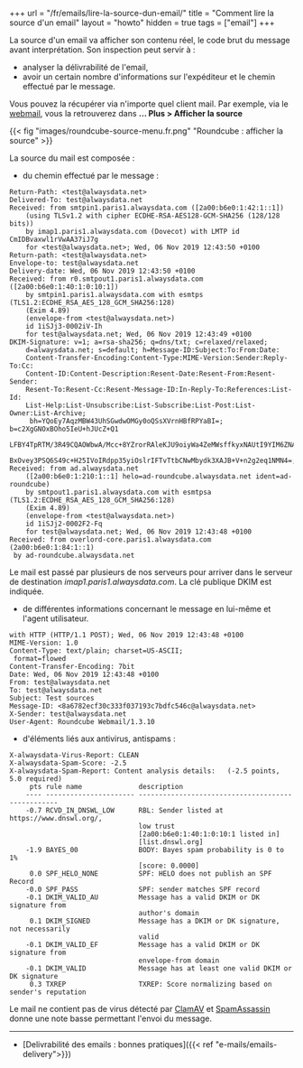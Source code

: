 +++
url = "/fr/emails/lire-la-source-dun-email/"
title = "Comment lire la source d'un email"
layout = "howto"
hidden = true
tags = ["email"]
+++

La source d'un email va afficher son contenu réel, le code brut du message avant interprétation. Son inspection peut servir à :

- analyser la délivrabilité de l'email,
- avoir un certain nombre d'informations sur l'expéditeur et le chemin effectué par le message.

Vous pouvez la récupérer via n'importe quel client mail. Par exemple, via le [webmail](https://webmail.alwaysdata.com), vous la retrouverez dans **... Plus > Afficher la source**

{{< fig "images/roundcube-source-menu.fr.png" "Roundcube : afficher la source" >}}

La source du mail est composée :

- du chemin effectué par le message :

```
Return-Path: <test@alwaysdata.net>
Delivered-To: test@alwaysdata.net
Received: from smtpin1.paris1.alwaysdata.com ([2a00:b6e0:1:42:1::1])
	(using TLSv1.2 with cipher ECDHE-RSA-AES128-GCM-SHA256 (128/128 bits))
	by imap1.paris1.alwaysdata.com (Dovecot) with LMTP id CmIDBvaxwl1rVwAA37iJ7g
	for <test@alwaysdata.net>; Wed, 06 Nov 2019 12:43:50 +0100
Return-path: <test@alwaysdata.net>
Envelope-to: test@alwaysdata.net
Delivery-date: Wed, 06 Nov 2019 12:43:50 +0100
Received: from r0.smtpout1.paris1.alwaysdata.com ([2a00:b6e0:1:40:1:0:10:1])
	by smtpin1.paris1.alwaysdata.com with esmtps (TLS1.2:ECDHE_RSA_AES_128_GCM_SHA256:128)
	(Exim 4.89)
	(envelope-from <test@alwaysdata.net>)
	id 1iSJj3-0002iV-Ih
	for test@alwaysdata.net; Wed, 06 Nov 2019 12:43:49 +0100
DKIM-Signature: v=1; a=rsa-sha256; q=dns/txt; c=relaxed/relaxed;
	d=alwaysdata.net; s=default; h=Message-ID:Subject:To:From:Date:
	Content-Transfer-Encoding:Content-Type:MIME-Version:Sender:Reply-To:Cc:
	Content-ID:Content-Description:Resent-Date:Resent-From:Resent-Sender:
	Resent-To:Resent-Cc:Resent-Message-ID:In-Reply-To:References:List-Id:
	List-Help:List-Unsubscribe:List-Subscribe:List-Post:List-Owner:List-Archive;
	 bh=YQoEy7AqzMBW43UhSGwdwOMGy0oQSsXVrnHBfRPYaBI=; b=c2XgGNOxBOho5IeU+hJUcZ+Q1
	LFBY4TpRTM/3R49CQAOWbwA/Mcc+8YZrorRAleKJU9oiyWa4ZeMWsffkyxNAUtI9YIM6ZNAsTIQBB
	BxOvey3PSQ6S49c+H25IVoIRdpp35yiOslrIFTvTtbCNwMbydk3XAJB+V+n2g2eq1NMN4=;
Received: from ad.alwaysdata.net
	([2a00:b6e0:1:210:1::1] helo=ad-roundcube.alwaysdata.net ident=ad-roundcube)
	by smtpout1.paris1.alwaysdata.com with esmtpsa (TLS1.2:ECDHE_RSA_AES_128_GCM_SHA256:128)
	(Exim 4.89)
	(envelope-from <test@alwaysdata.net>)
	id 1iSJj2-0002F2-Fq
	for test@alwaysdata.net; Wed, 06 Nov 2019 12:43:48 +0100
Received: from overlord-core.paris1.alwaysdata.com (2a00:b6e0:1:84:1::1)
 by ad-roundcube.alwaysdata.net
```

Le mail est passé par plusieurs de nos serveurs pour arriver dans le serveur de destination _imap1.paris1.alwaysdata.com_. La clé publique DKIM est indiquée.

- de différentes informations concernant le message en lui-même et l'agent utilisateur.

```̀
with HTTP (HTTP/1.1 POST); Wed, 06 Nov 2019 12:43:48 +0100
MIME-Version: 1.0
Content-Type: text/plain; charset=US-ASCII;
 format=flowed
Content-Transfer-Encoding: 7bit
Date: Wed, 06 Nov 2019 12:43:48 +0100
From: test@alwaysdata.net
To: test@alwaysdata.net
Subject: Test sources
Message-ID: <8a6782ecf30c333f037193c7bdfc546c@alwaysdata.net>
X-Sender: test@alwaysdata.net
User-Agent: Roundcube Webmail/1.3.10
```

- d'éléments liés aux antivirus, antispams :

```
X-alwaysdata-Virus-Report: CLEAN
X-alwaysdata-Spam-Score: -2.5
X-alwaysdata-Spam-Report: Content analysis details:   (-2.5 points, 5.0 required)
	 pts rule name              description
	---- ---------------------- --------------------------------------------------
	-0.7 RCVD_IN_DNSWL_LOW      RBL: Sender listed at https://www.dnswl.org/,
	                            low trust
	                            [2a00:b6e0:1:40:1:0:10:1 listed in]
	                            [list.dnswl.org]
	-1.9 BAYES_00               BODY: Bayes spam probability is 0 to 1%
	                            [score: 0.0000]
	 0.0 SPF_HELO_NONE          SPF: HELO does not publish an SPF Record
	-0.0 SPF_PASS               SPF: sender matches SPF record
	-0.1 DKIM_VALID_AU          Message has a valid DKIM or DK signature from
	                            author's domain
	 0.1 DKIM_SIGNED            Message has a DKIM or DK signature, not necessarily
	                            valid
	-0.1 DKIM_VALID_EF          Message has a valid DKIM or DK signature from
	                            envelope-from domain
	-0.1 DKIM_VALID             Message has at least one valid DKIM or DK signature
	 0.3 TXREP                  TXREP: Score normalizing based on sender's reputation
```

Le mail ne contient pas de virus détecté par [ClamAV](https://www.clamav.net/) et [SpamAssassin](https://spamassassin.apache.org/) donne une note basse permettant l'envoi du message.

----
- [Delivrabilité des emails : bonnes pratiques]({{< ref "e-mails/emails-delivery">}})
